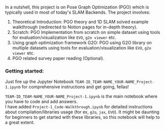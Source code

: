 In a nutshell, this project is on Pose Graph Optimization (PGO) which is typically used in most of today's SLAM Backends. The project involves:

1. Theoretical Introduction: PGO theory and 1D SLAM solved example walkthrough (redirected to Notion pages for in-depth theory).
2. Scratch: PGO Implementation from scratch on simple dataset using tools for evaluation/visualization like `EVO`, `g2o viewer` etc.
3. Using graph optimization framework G2O: PGO using G2O library on multiple datasets using tools for evaluation/visualization like `EVO`, `g2o viewer` etc.
4. PGO related survey paper reading (Optional).

### Getting started:   
Just fire up the Jupyter Notebook `TEAM-ID_TEAM-NAME_YOUR-NAME_Project-1.ipynb` for comprehensive instructions and get going, fellas!    

`TEAM-ID_TEAM-NAME_YOUR-NAME_Project-1.ipynb` is the main notebook where you have to code and add answers.    
I have added `Project-1_Code-Walkthrough.ipynb` for detailed instructions about compilation/libraries usage (for ex, `g2o`, `jax`, `EVO`). It might be daunting for beginners to get started with these libraries, so this notebook will help to a great extent.

